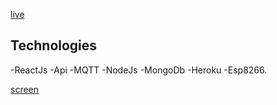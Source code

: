 [live](https://onandon.herokuapp.com)

## Technologies

-ReactJs
-Api
-MQTT
-NodeJs
-MongoDb
-Heroku
-Esp8266.

[screen](readme__pics/weather.png)
